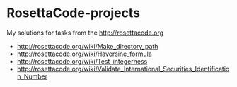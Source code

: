 # RosettaCode-projects
My solutions for tasks from the http://rosettacode.org
* http://rosettacode.org/wiki/Make_directory_path
* http://rosettacode.org/wiki/Haversine_formula
* http://rosettacode.org/wiki/Test_integerness
* http://rosettacode.org/wiki/Validate_International_Securities_Identification_Number